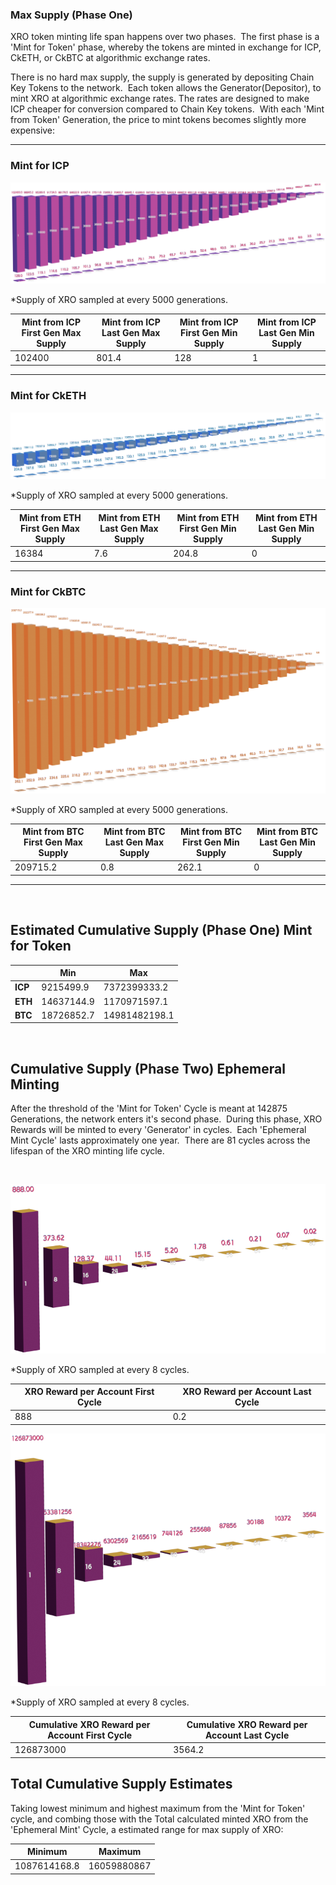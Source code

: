 ### Max Supply (Phase One)

XRO token minting life span happens over two phases.  The first phase is a 'Mint for Token' phase, whereby the tokens are minted in exchange for ICP, CkETH, or CkBTC at algorithmic exchange rates.

There is no hard max supply, the supply is generated by depositing Chain Key Tokens to the network.  Each token allows the Generator(Depositor), to mint XRO at algorithmic exchange rates. The rates are designed to make ICP cheaper for conversion compared to Chain Key tokens.  With each 'Mint from Token' Generation, the price to mint tokens becomes slightly more expensive:

* * *

### Mint for ICP

![xro_from_icp_graph.png](../_resources/xro_from_icp_graph.png)

\*Supply of XRO sampled at every 5000 generations.

| Mint from ICP First Gen Max Supply | Mint from ICP Last Gen Max Supply | Mint from ICP First Gen Min Supply | Mint from ICP Last Gen Min Supply |
| --- | --- | --- | --- |
| 102400 | 801.4 | 128 | 1   |

* * *

### Mint for CkETH

![xro_from_eth_graph.png](../_resources/xro_from_eth_graph.png)

\*Supply of XRO sampled at every 5000 generations.

| Mint from ETH First Gen Max Supply | Mint from ETH Last Gen Max Supply | Mint from ETH First Gen Min Supply | Mint from ETH Last Gen Min Supply |
| --- | --- | --- | --- |
| 16384 | 7.6 | 204.8 | 0   |

* * *

### Mint for CkBTC

![xro_from_btc_graph.png](../_resources/xro_from_btc_graph.png)

\*Supply of XRO sampled at every 5000 generations.

| Mint from BTC First Gen Max Supply | Mint from BTC Last Gen Max Supply | Mint from BTC First Gen Min Supply | Mint from BTC Last Gen Min Supply |
| --- | --- | --- | --- |
| 209715.2 | 0.8 | 262.1 | 0   |

* * *

&nbsp;

## Estimated Cumulative Supply (Phase One) Mint for Token

|     | Min | Max |
| --- | --- | --- |
| **ICP** | 9215499.9 | 7372399333.2 |
| **ETH** | 14637144.9 | 1170971597.1 |
| **BTC** | 18726852.7 | 14981482198.1 |

&nbsp;

## Cumulative Supply (Phase Two) Ephemeral Minting

After the threshold of the 'Mint for Token' Cycle is meant at 142875 Generations, the network enters it's second phase.  During this phase, XRO Rewards will be minted to every 'Generator' in cycles.  Each 'Ephemeral Mint Cycle' lasts approximately one year.  There are 81 cycles across the lifespan of the XRO minting life cycle.

&nbsp;

![ephemeral_mints_per_acct.png](../_resources/ephemeral_mints_per_acct.png)

\*Supply of XRO sampled at every 8 cycles.

| XRO Reward per Account First Cycle | XRO Reward per Account Last Cycle |
| --- | --- |
| 888 | 0.2 |

![ephemeral_mints_total.png](../_resources/ephemeral_mints_total.png)

\*Supply of XRO sampled at every 8 cycles.

| Cumulative XRO Reward per Account First Cycle | Cumulative XRO Reward per Account Last Cycle |
| --- | --- |
| 126873000 | 3564.2 |

## Total Cumulative Supply Estimates

Taking lowest minimum and highest maximum from the 'Mint for Token' cycle, and combing those with the Total calculated minted XRO from the 'Ephemeral Mint' Cycle, a estimated range for max supply of XRO:

| Minimum | Maximum |
| --- | --- |
| 1087614168.8 | 16059880867 |